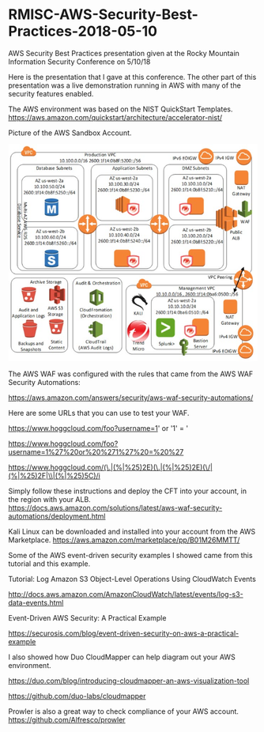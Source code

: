 # RMISC-AWS-Security-Best-Practices-2018-05-10
AWS Security Best Practices presentation given at the Rocky Mountain Information Security Conference on 5/10/18

Here is the presentation that I gave at this conference.
The other part of this presentation was a live demonstration running in AWS with many of the security features enabled.

The AWS environment was based on the NIST QuickStart Templates.
https://aws.amazon.com/quickstart/architecture/accelerator-nist/

Picture of the AWS Sandbox Account.

![alt tag](https://github.com/ScottHogg/RMISC-AWS-Security-Best-Practices-2018-05-10/raw/master/Testbed%20AWS%20Account.jpg)

The AWS WAF was configured with the rules that came from the AWS WAF Security Automations:

https://aws.amazon.com/answers/security/aws-waf-security-automations/

Here are some URLs that you can use to test your WAF.

https://www.hoggcloud.com/foo?username=1' or '1' = '

https://www.hoggcloud.com/foo?username=1%27%20or%20%271%27%20=%20%27

https://www.hoggcloud.com/(\.|(%|%25)2E)(\.|(%|%25)2E)(\/|(%|%25)2F|\\|(%|%25)5C)/i



Simply follow these instructions and deploy the CFT into your account, in the region with your ALB.
https://docs.aws.amazon.com/solutions/latest/aws-waf-security-automations/deployment.html



Kali Linux can be downloaded and installed into your account from the AWS Marketplace.
https://aws.amazon.com/marketplace/pp/B01M26MMTT/



Some of the AWS event-driven security examples I showed came from this tutorial and this example.

Tutorial: Log Amazon S3 Object-Level Operations Using CloudWatch Events

http://docs.aws.amazon.com/AmazonCloudWatch/latest/events/log-s3-data-events.html

Event-Driven AWS Security: A Practical Example

https://securosis.com/blog/event-driven-security-on-aws-a-practical-example



I also showed how Duo CloudMapper can help diagram out your AWS environment.

https://duo.com/blog/introducing-cloudmapper-an-aws-visualization-tool

https://github.com/duo-labs/cloudmapper



Prowler is also a great way to check compliance of your AWS account.
https://github.com/Alfresco/prowler

